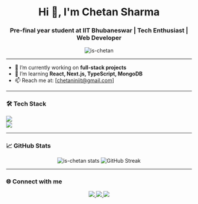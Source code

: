 <h1 align="center">Hi 👋, I'm Chetan Sharma</h1>
<h3 align="center">Pre-final year student at IIT Bhubaneswar | Tech Enthusiast | Web Developer</h3>

<p align="center">
  <img src="https://komarev.com/ghpvc/?username=is-chetan&label=Profile%20views&color=0e75b6&style=flat" alt="is-chetan" />
</p>

---

- 🔭 I’m currently working on **full-stack projects**
- 🌱 I’m learning **React, Next.js, TypeScript, MongoDB**
- 📫 Reach me at: [chetaniniit@gmail.com]

---

### 🛠️ Tech Stack
<div>
  <img src="https://skillicons.dev/icons?i=java,c" />
</div>
<div>
  <img src="https://skillicons.dev/icons?i=html,css,js,react,tailwind,nextjs,nodejs,mongodb,git,github,vscode,sql" />
</div>

---

### 📈 GitHub Stats

<p align="center">
  <img src="https://github-readme-stats.vercel.app/api?username=is-chetan&show_icons=true&theme=tokyonight" alt="is-chetan stats" />
  <img src="https://github-readme-streak-stats.herokuapp.com/?user=is-chetan&theme=tokyonight" alt="GitHub Streak" />
</p>

---

### 🌐 Connect with me  
<p align="center">
  <a href="https://www.linkedin.com/in/sharmachetan07" target="_blank">
    <img src="https://img.shields.io/badge/LinkedIn-blue?logo=linkedin&logoColor=white" />
  </a>
  <a href="mailto:chetaniniit@gmail.com">
    <img src="https://img.shields.io/badge/Gmail-D14836?logo=gmail&logoColor=white" />
  </a>
  <a href="https://x.com/MrCSharma2" target="_blank">
    <img src="https://img.shields.io/badge/Twitter-1DA1F2?logo=twitter&logoColor=white" />
  </a>
</p>

